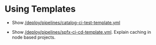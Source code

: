 # Using Templates

- Show [/deploy/pipelines/catalog-ci-test-template.yml](/deploy/pipelines/catalog-ci-test-template.yml)

- Show [/deploy/pipelines/spfx-ci-cd-template.yml](/deploy/pipelines/spfx-ci-cd-template.yml). Explain caching in node based projects.